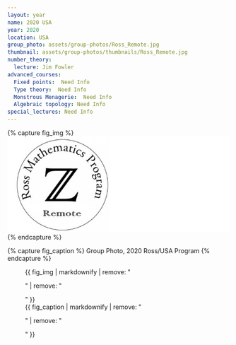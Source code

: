 ```yaml
---
layout: year
name: 2020 USA
year: 2020
location: USA
group_photo: assets/group-photos/Ross_Remote.jpg
thumbnail: assets/group-photos/thumbnails/Ross_Remote.jpg
number_theory:
  lecture: Jim Fowler
advanced_courses:
  Fixed points:  Need Info
  Type theory:  Need Info
  Monstrous Menagerie:  Need Info
  Algebraic topology: Need Info
special_lectures: Need Info
---
```

{% capture fig_img %}
![2020 Ross/USA](/assets/group-photos/Ross_Remote.jpg)
{% endcapture %}

{% capture fig_caption %}
Group Photo, 2020 Ross/USA Program
{% endcapture %}

<figure>
  {{ fig_img | markdownify | remove: "<p>" | remove: "</p>" }}
  <figcaption>{{ fig_caption | markdownify | remove: "<p>" | remove: "</p>" }}</figcaption>
</figure>



  
